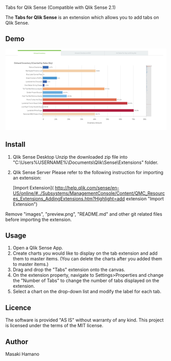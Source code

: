 Tabs for Qlik Sense (Compatible with Qlik Sense 2.1)

The **Tabs for Qlik Sense** is an extension which allows you to add tabs on Qlik Sense.

## Demo

![Alt text](./images/Demo.png)

## Install
1. Qlik Sense Desktop
Unzip the downloaded zip file into "C:\Users\%USERNAME%\Documents\Qlik\Sense\Extensions\" folder.

2. Qlik Sense Server
Please refer to the following instruction for importing an extension:

	[Import Extension]( http://help.qlik.com/sense/en-US/online/#../Subsystems/ManagementConsole/Content/QMC_Resources_Extensions_AddingExtensions.htm?Highlight=add extension "Import Extension")

Remove "images", "preview.png", "README.md" and other git related files before importing the extension.

## Usage
1. Open a Qlik Sense App.
2. Create charts you would like to display on the tab extension and add them to master items. (You can delete the charts after you added them to master items.) 
3. Drag and drop the "Tabs" extension onto the canvas.
4. On the extension property, navigate to Settings>Properties and change the "Number of Tabs" to change the number of tabs displayed on the extension.
5. Select a chart on the drop-down list and modify the label for each tab.

## Licence
The software is provided "AS IS" without warranty of any kind. This project is licensed under the terms of the MIT license.

## Author
Masaki Hamano
